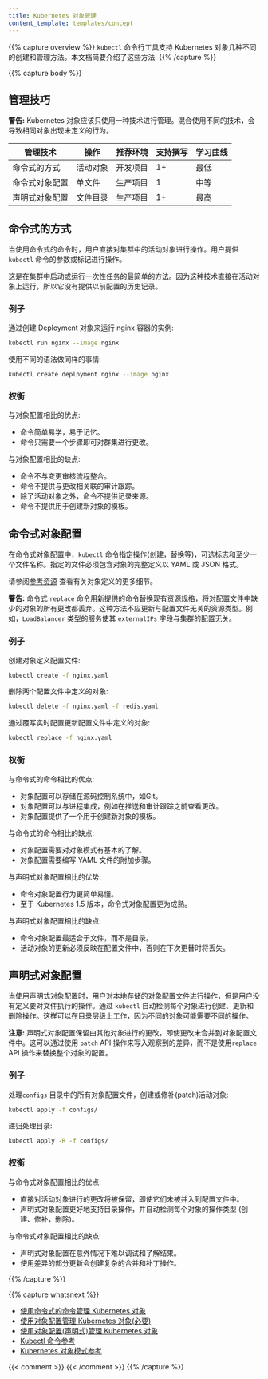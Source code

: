 ```yaml
---
title: Kubernetes 对象管理
content_template: templates/concept
---
```


{{% capture overview %}}
`kubectl` 命令行工具支持 Kubernetes 对象几种不同的创建和管理方法。本文档简要介绍了这些方法.
{{% /capture %}}

{{% capture body %}}

## 管理技巧

**警告:** Kubernetes 对象应该只使用一种技术进行管理。混合使用不同的技术，会导致相同对象出现未定义的行为。

| 管理技术             | 操作         |推荐环境 | 支持撰写  | 学习曲线 |
|----------------------------------|----------------------|------------------------|--------------------|----------------|
| 命令式的方式              | 活动对象         | 开发项目   | 1+                 | 最低         |
| 命令式对象配置  | 单文件     | 生产项目    | 1                  | 中等       |
| 声明式对象配置 | 文件目录 | 生产项目    | 1+                 | 最高        |

## 命令式的方式

当使用命令式的命令时，用户直接对集群中的活动对象进行操作。用户提供 `kubectl` 命令的参数或标记进行操作。

这是在集群中启动或运行一次性任务的最简单的方法。因为这种技术直接在活动对象上运行，所以它没有提供以前配置的历史记录。

### 例子

通过创建 Deployment 对象来运行 nginx 容器的实例:

```sh
kubectl run nginx --image nginx
```

使用不同的语法做同样的事情:

```sh
kubectl create deployment nginx --image nginx
```

### 权衡

与对象配置相比的优点:

 - 命令简单易学，易于记忆。
 - 命令只需要一个步骤即可对群集进行更改。

与对象配置相比的缺点:

 - 命令不与变更审核流程整合。
 - 命令不提供与更改相关联的审计跟踪。
 - 除了活动对象之外，命令不提供记录来源。
 - 命令不提供用于创建新对象的模板。

## 命令式对象配置

在命令式对象配置中，`kubectl` 命令指定操作(创建，替换等)，可选标志和至少一个文件名称。指定的文件必须包含对象的完整定义以 YAML 或 JSON 格式。

请参阅[参考资源](https://kubernetes.io/docs/resources-reference/v1.6/)
查看有关对象定义的更多细节。

**警告:** 命令式 `replace` 命令用新提供的命令替换现有资源规格，将对配置文件中缺少的对象的所有更改都丢弃。这种方法不应更新与配置文件无关的资源类型。例如，`LoadBalancer` 类型的服务使其 `externalIPs` 字段与集群的配置无关。

### 例子

创建对象定义配置文件:

```sh
kubectl create -f nginx.yaml
```

删除两个配置文件中定义的对象:

```sh
kubectl delete -f nginx.yaml -f redis.yaml
```

通过覆写实时配置更新配置文件中定义的对象:

```sh
kubectl replace -f nginx.yaml
```

### 权衡

与命令式的命令相比的优点:

 - 对象配置可以存储在源码控制系统中，如Git。
 - 对象配置可以与进程集成，例如在推送和审计跟踪之前查看更改。
 - 对象配置提供了一个用于创建新对象的模板。

与命令式的命令相比的缺点:

 - 对象配置需要对对象模式有基本的了解。
 - 对象配置需要编写 YAML 文件的附加步骤。

与声明式对象配置相比的优势:

 - 命令对象配置行为更简单易懂。
 - 至于 Kubernetes 1.5 版本，命令式对象配置更为成熟。

与声明式对象配置相比的缺点:

 - 命令对象配置最适合于文件，而不是目录。
 - 活动对象的更新必须反映在配置文件中，否则在下次更替时将丢失。

## 声明式对象配置

当使用声明式对象配置时，用户对本地存储的对象配置文件进行操作，但是用户没有定义要对文件执行的操作。通过 `kubectl` 自动检测每个对象进行创建、更新和删除操作。这样可以在目录层级上工作，因为不同的对象可能需要不同的操作。

**注意:** 声明式对象配置保留由其他对象进行的更改，即使更改未合并到对象配置文件中。这可以通过使用 `patch` API 操作来写入观察到的差异，而不是使用`replace` API 操作来替换整个对象的配置。

### 例子

处理`configs` 目录中的所有对象配置文件，创建或修补(patch)活动对象:

```sh
kubectl apply -f configs/
```

递归处理目录:

```sh
kubectl apply -R -f configs/
```

### 权衡

与命令式对象配置相比的优点:

 - 直接对活动对象进行的更改将被保留，即使它们未被并入到配置文件中。
 - 声明式对象配置更好地支持目录操作，并自动检测每个对象的操作类型 (创建、修补，删除)。

与命令式对象配置相比的缺点:

- 声明式对象配置在意外情况下难以调试和了解结果。
- 使用差异的部分更新会创建复杂的合并和补丁操作。

 {{% /capture %}}

 {{% capture whatsnext %}}
 -  [使用命令式的命令管理 Kubernetes 对象](/docs/tutorials/object-management-kubectl/imperative-object-management-command/)
 -  [使用对象配置管理 Kubernetes 对象(必要)](/docs/tutorials/object-management-kubectl/imperative-object-management-configuration/)
 -  [使用对象配置(声明式)管理 Kubernetes 对象](/docs/tutorials/object-management-kubectl/declarative-object-management-configuration/)
 -  [Kubectl 命令参考](/docs/user-guide/kubectl/v1.6/)
 -  [Kubernetes 对象模式参考](/docs/resources-reference/v1.6/)

 {{< comment >}}
 {{< /comment >}}
 {{% /capture %}}